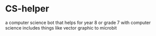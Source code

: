 # CS-helper
a computer science bot that helps for year 8 or grade 7 with computer science includes things like vector graphic to microbit
